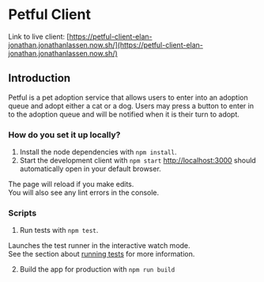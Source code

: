# Petful Client 

Link to live client: [https://petful-client-elan-jonathan.jonathanlassen.now.sh/](https://petful-client-elan-jonathan.jonathanlassen.now.sh/)

## Introduction

Petful is a pet adoption service that allows users to enter into an adoption queue and adopt either a cat or a dog. Users may press a button to enter in to the adoption queue and will be notified when it is their turn to adopt. 

### How do you set it up locally? 

1. Install the node dependencies with `npm install`.
2. Start the development client with `npm start` 
[http://localhost:3000](http://localhost:3000) should automatically open in your default browser.

The page will reload if you make edits.<br>
You will also see any lint errors in the console.

### Scripts 

1. Run tests with `npm test`.

Launches the test runner in the interactive watch mode.<br>
See the section about [running tests](https://facebook.github.io/create-react-app/docs/running-tests) for more information.

2. Build the app for production with `npm run build`

